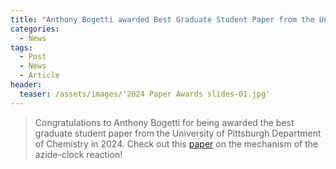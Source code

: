 ```yaml
---
title: "Anthony Bogetti awarded Best Graduate Student Paper from the University of Pittsburgh"
categories:
  - News
tags:
  - Post
  - News
  - Article
header:
  teaser: /assets/images/'2024 Paper Awards slides-01.jpg'
---
```



> Congratulations to Anthony Bogetti for being awarded the best graduate student paper from the University of Pittsburgh Department of Chemistry in 2024. Check out this [paper](https://pubs.acs.org/doi/10.1021/jacs.4c03360) on the mechanism of the azide-clock reaction! 
